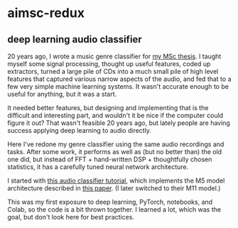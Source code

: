# aimsc-redux

## deep learning audio classifier


20 years ago, I wrote a music genre classifier for
[my MSc thesis](http://www.sethoscope.net/aimsc/). I
taught myself some signal processing, thought up useful features,
coded up extractors, turned a large pile of CDs into a much small pile
of high level features that captured various narrow aspects of the
audio, and fed that to a few very simple machine learning systems. It
wasn't accurate enough to be useful for anything, but it was a start.

It needed better features, but designing and implementing that is
the difficult and interesting part, and wouldn't it be nice if the
computer could figure it out? That wasn't feasible 20 years ago, but
lately people are having success applying deep learning to audio
directly.

Here I've redone my genre classifier using the same audio recordings and
tasks. After some work, it performs as well as (but no better than) the
old one did, but instead of FFT + hand-written DSP + thoughtfully chosen
statistics, it has a carefully tuned neural network architecture.

I started with [this audio classifier tutorial](https://colab.research.google.com/github/pytorch/tutorials/blob/gh-pages/_downloads/audio_classifier_tutorial.ipynb), which implements the M5 model architecture described in
[this paper](https://arxiv.org/pdf/1610.00087.pdf).
(I later switched to their M11 model.)

This was my first exposure to deep learning, PyTorch, notebooks, and
Colab, so the code is a bit thrown together. I learned a lot, which
was the goal, but don't look here for best practices.
